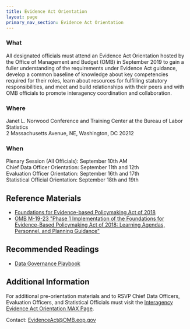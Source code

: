 ```yaml
---
title: Evidence Act Orientation
layout: page
primary_nav_section: Evidence Act Orientation
---
```


### What
All designated officials must attend an Evidence Act Orientation hosted by the Office of Management and Budget (OMB) in September 2019 to gain a fuller understanding of the requirements under Evidence Act guidance, develop a common baseline of knowledge about key competencies required for their roles, learn about resources for fulfilling statutory responsibilities, and meet and build relationships with their peers and with OMB officials to promote interagency coordination and collaboration.

### Where
Janet L. Norwood Conference and Training Center at the Bureau of Labor Statistics  
2 Massachusetts Avenue, NE, Washington, DC 20212

### When
Plenary Session (All Officials): September 10th AM  
Chief Data Officer Orientation: September 11th and 12th  
Evaluation Officer Orientation: September 16th and 17th  
Statistical Official Orientation: September 18th and 19th  

## Reference Materials
* [Foundations for Evidence-based Policymaking Act of 2018](https://www.congress.gov/bill/115th-congress/house-bill/4174/text)
* [OMB M-19-23 "Phase 1 Implementation of the Foundations for Evidence-Based Policymaking Act of 2018: Learning Agendas, Personnel, and Planning Guidance"](https://www.whitehouse.gov/wp-content/uploads/2019/07/M-19-23.pdf)

## Recommended Readings
* [Data Governance Playbook](https://resources.data.gov/assets/documents/fds-data-governance-playbook.pdf)

## Additional Information

For additional pre-orientation materials and to RSVP Chief Data Officers, Evaluation Officers, and Statistical Officials must visit the  [Interagency Evidence Act Orientation MAX Page](https://community.max.gov/x/frXmZg).

Contact: [EvidenceAct@OMB.eop.gov](mailto:EvidenceAct@omb.eop.gov) 
